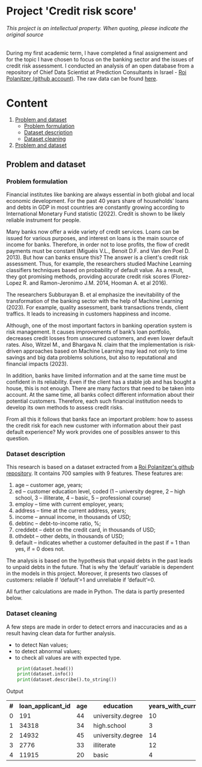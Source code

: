 # Project 'Credit risk score'
###### *This project is an intellectual property. When quoting, please indicate the original source*

During my first academic term, I have completed a final assignement and for the topic I have chosen to focus on the banking sector and the issues of credit risk assessment. I conducted an analysis of an open database from a repository of Chief Data Scientist at Prediction Consultants in Israel - [Roi Polanitzer (github account)](https://github.com/frm-garp). The raw data can be found [here](https://github.com/frm-garp/Logistic-Regression-in-Python--Predict-the-Probability-of-Default-of-an-Individual/blob/main/bank.csv).

# Content
1. [Problem and dataset](#title1)
    - [Problem formulation](#title2)
    - [Dataset description](#title3)
    - [Dataset cleaning](#title4)
2. [Problem and dataset](#title5) 
  
##  <a id="title1">Problem and dataset</a>
### <a id="title2">Problem formulation</a>
   Financial institutes like banking are always essential in both global and local economic development. For the past 40 years share of households’ loans and debts in GDP in most countries are constantly growing according to International Monetary Fund statistic (2022). Credit is shown to be likely reliable instrument for people.
   
   Many banks now offer a wide variety of credit services. Loans can be issued for various purposes, and interest on loans is the main source of income for banks. Therefore, in order not to lose profits, the flow of credit payments must be constant (Miguéis V.L., Benoit D.F. and Van den Poel D. 2013). But how can banks ensure this? The answer is a client's credit risk assessment. Thus, for example, the researchers studied Machine Learning classifiers techniques based on probability of default value. As a result, they got promising methods, providing accurate credit risk scores (Florez-Lopez R. and Ramon-Jeronimo J.M. 2014, Hooman A. et al 2016).
   
   The researchers Subburayan B. et al emphasize the inevitability of the transformation of the banking sector with the help of Machine Learning (2023). For example, quality assessment, bank transactions trends, client traffics. It leads to increasing in customers happiness and income.
   
   Although, one of the most important factors in banking operation system is risk management. It causes improvements of bank’s loan portfolio, decreases credit losses from unsecured customers, and even lower default rates. Also, Witzel M., and Bhargava N. claim that the implementation is risk-driven approaches based on Machine Learning may lead not only to time savings and big data problems solutions, but also to reputational and financial impacts (2023).
   
   In addition, banks have limited information and at the same time must be confident in its reliability. Even if the client has a stable job and has bought a house, this is not enough. There are many factors that need to be taken into account. At the same time, all banks collect different information about their potential customers. Therefore, each such financial institution needs to develop its own methods to assess credit risks.
   
   From all this it follows that banks face an important problem: how to assess the credit risk for each new customer with information about their past default experience? My work provides one of possibles answer to this question.

### <a id="title3">Dataset description</a> 
This research is based on a dataset extracted from a [Roi Polanitzer's github repository](https://github.com/frm-garp/Logistic-Regression-in-Python--Predict-the-Probability-of-Default-of-an-Individual/blob/main/bank.csv). It contains 700 samples with 9 features. These features are:
1. age – customer age, years;
2. ed – customer education level, coded (1 – university degree, 2 – high school, 3 – illiterate, 4 – basic, 5 – professional course)
3. employ – time with current employer, years;
4. address – time at the current address, years;
5. income – annual income,  in thousands of USD;
6. debtinc – debt-to-income ratio, %;
7. creddebt – debt on the credit card, in thousands of USD;
8. othdebt – other debts,  in thousands of USD;
9. default – indicates whether a customer defaulted in the past if = 1 than yes, if = 0 does not.

The analysis is based on the hypothesis that unpaid debts in the past leads to unpaid debts in the future. That is why the ‘default’ variable is dependent in the models in this project. Moreover, it presents two classes of customers: reliable if ‘default’=1 and unreliable if ‘default’=0.

All further calculations are made in Python. The data is partly presented below. 

### <a id="title4">Dataset cleaning</a> 
A few steps are made in order to detect errors and inaccuracies and as a result having clean data for further analysis.
- to detect Nan values;
- to detect abnormal values;
- to check all values are with expected type.

```python
    print(dataset.head())
    print(dataset.info())
    print(dataset.describe().to_string())
```

Output
<table>
    <tr>
        <th>#</th>
        <th>loan_applicant_id</th>
        <th>age</th>
        <th>education</th>
        <th>years_with_current_employer</th>
        <th>years_at_current_address</th>
        <th>household_income</th>
        <th>debt_to_income_ratio</th>
        <th>credit_card_debt</th>
        <th>other_debt</th>
        <th>default</th>
    </tr>
    <tr>
        <td>0</td>
        <td>191</td>
        <td>44</td>
        <td>university.degree</td>
        <td>10</td>
        <td>20</td>
        <td>192</td>
        <td>12.116645</td>
        <td>14.377313</td>
        <td>8.886645</td>
        <td>1</td>
    </tr>
    <tr>
        <td>1</td>
        <td>34318</td>
        <td>34</td>
        <td>high.school</td>
        <td>3</td>
        <td>18</td>
        <td>57</td>
        <td>14.264229</td>
        <td>5.137880</td>
        <td>2.992730</td>
        <td>0</td>
    </tr>
    <tr>
        <td>2</td>
        <td>14932</td>
        <td>45</td>
        <td>university.degree</td>
        <td>14</td>
        <td>24</td>
        <td>212</td>
        <td>7.285681</td>
        <td>10.460306</td>
        <td>4.985339</td>
        <td>0</td>
    </tr>
    <tr>
        <td>3</td>
        <td>2776</td>
        <td>33</td>
        <td>illiterate</td>
        <td>12</td>
        <td>5</td>
        <td>418</td>
        <td>11.386272</td>
        <td>3.040189</td>
        <td>44.554429</td>
        <td>1</td>
    </tr>
    <tr>
        <td>4</td>
        <td>11915</td>
        <td>20</td>
        <td>basic</td>
        <td>4</td>
        <td>19</td>
        <td>122</td>
        <td>28.418494</td>
        <td>14.560450</td>
        <td>20.110112</td>
        <td>0</td>
    </tr>
</table>
